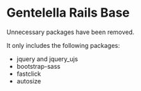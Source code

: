 # Gentelella Rails Base

Unnecessary packages have been removed.

It only includes the following packages:
  * jquery and jquery_ujs
  * bootstrap-sass
  * fastclick
  * autosize